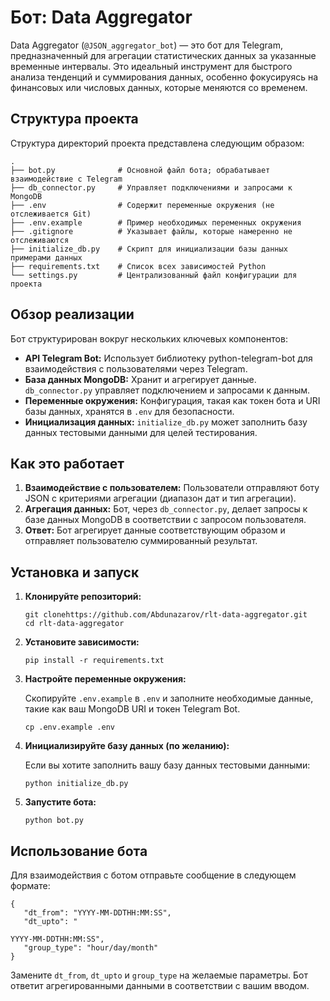 # Бот: Data Aggregator

Data Aggregator (`@JSON_aggregator_bot`) — это бот для Telegram, предназначенный для агрегации статистических данных за указанные временные интервалы. Это идеальный инструмент для быстрого анализа тенденций и суммирования данных, особенно фокусируясь на финансовых или числовых данных, которые меняются со временем.

## Структура проекта

Структура директорий проекта представлена следующим образом:

```
.
├── bot.py              # Основной файл бота; обрабатывает взаимодействие с Telegram
├── db_connector.py     # Управляет подключениями и запросами к MongoDB
├── .env                # Содержит переменные окружения (не отслеживается Git)
├── .env.example        # Пример необходимых переменных окружения
├── .gitignore          # Указывает файлы, которые намеренно не отслеживаются
├── initialize_db.py    # Скрипт для инициализации базы данных примерами данных
├── requirements.txt    # Список всех зависимостей Python
└── settings.py         # Централизованный файл конфигурации для проекта
```

## Обзор реализации

Бот структурирован вокруг нескольких ключевых компонентов:

- **API Telegram Bot:** Использует библиотеку python-telegram-bot для взаимодействия с пользователями через Telegram.
- **База данных MongoDB:** Хранит и агрегирует данные. `db_connector.py` управляет подключением и запросами к данным.
- **Переменные окружения:** Конфигурация, такая как токен бота и URI базы данных, хранятся в `.env` для безопасности.
- **Инициализация данных:** `initialize_db.py` может заполнить базу данных тестовыми данными для целей тестирования.

## Как это работает

1. **Взаимодействие с пользователем:** Пользователи отправляют боту JSON с критериями агрегации (диапазон дат и тип агрегации).
2. **Агрегация данных:** Бот, через `db_connector.py`, делает запросы к базе данных MongoDB в соответствии с запросом пользователя.
3. **Ответ:** Бот агрегирует данные соответствующим образом и отправляет пользователю суммированный результат.

## Установка и запуск

1. **Клонируйте репозиторий:**

   ```
   git clonehttps://github.com/Abdunazarov/rlt-data-aggregator.git
   cd rlt-data-aggregator
   ```

2. **Установите зависимости:**

   ```
   pip install -r requirements.txt
   ```

3. **Настройте переменные окружения:**

   Скопируйте `.env.example` в `.env` и заполните необходимые данные, такие как ваш MongoDB URI и токен Telegram Bot.

   ```
   cp .env.example .env
   ```

4. **Инициализируйте базу данных (по желанию):**

   Если вы хотите заполнить вашу базу данных тестовыми данными:

   ```
   python initialize_db.py
   ```

5. **Запустите бота:**

   ```
   python bot.py
   ```

## Использование бота

Для взаимодействия с ботом отправьте сообщение в следующем формате:

```
{
   "dt_from": "YYYY-MM-DDTHH:MM:SS",
   "dt_upto": "

YYYY-MM-DDTHH:MM:SS",
   "group_type": "hour/day/month"
}
```

Замените `dt_from`, `dt_upto` и `group_type` на желаемые параметры. Бот ответит агрегированными данными в соответствии с вашим вводом.